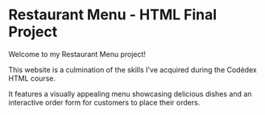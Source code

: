 # Restaurant Menu - HTML Final Project

Welcome to my Restaurant Menu project!

This website is a culmination of the skills I've acquired during the Codédex HTML course.

It features a visually appealing menu showcasing delicious dishes and an interactive order form for customers to place their orders.
